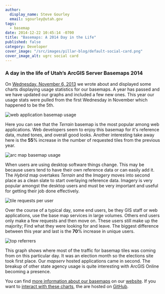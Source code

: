 ```yaml
---
author:
  display_name: Steve Gourley
  email: sgourley@utah.gov
tags:
  - basemap
date: 2014-12-22 10:45:14 -0700
title: "Basemaps: A 2014 Day in the Life"
published: false
category: Developer
cover_image: "/src/images/pillar-blog/default-social-card.png"
cover_image_alt: ugrc social card
---
```


### A day in the life of Utah’s ArcGIS Server Basemaps 2014

On [Wednesday, November 6, 2013](/blog/2014-01-14-a-day-in-the-life-of-utahs-arcgis-server-base-maps) we wrote about and displayed some charts displaying usage statistics for our basemaps. A year has passed and we have updated our graphs and included a few new ones. This year our usage stats were pulled from the first Wednesday in November which happened to be the 5th.

![web application basemap usage](/images/404.png)

Here you can see that the _Terrain_ basemap is the most popular among web applications. Web developers seem to enjoy this basemap for it&#39;s reference data, muted tones, and overall good looks. Another interesting take away here is the **55**% increase in the number of requested tiles from the previous year.

![arc map basemap usage](/images/404.png)

When users are using desktop software things change. This may be because users tend to have their own reference data or can easily add it. The _Hybrid_ map overtakes _Terrain_ and the _Imagery_ moves into second place as a clean slate to start overlaying reference data. Imagery is very popular amongst the desktop users and must be very important and useful for getting their job done effectively.

![tile requests per user](/images/404.png)

Over the course of a typical day, some end users, be they GIS staff or web applications, use the base map services in large volumes. Others end users only make a few requests and then move on. These users still make up the majority; Find what they were looking for and leave. The biggest difference between this year and last is the **70**% increase in unique users.

![top referrers](/images/404.png)

This graph shows where most of the traffic for basemap tiles was coming from on this particular day. It was an election month so the elections site took first place. Our _mapserv_ hosted applications came in second. The breakup of other state agency usage is quite interesting with ArcGIS Online becoming a presence.

You can find [more information about our basemaps](/products/base-maps) on our [website](/). If you want to [interact with these charts](https://steveoh.github.io/Charts/), the are hosted on [GitHub](https://steveoh.github.io/Charts/).
